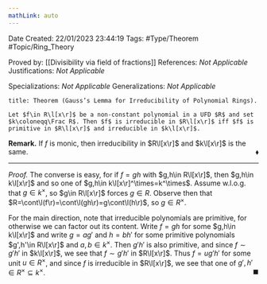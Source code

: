 ```yaml
---
mathLink: auto
---
```


<div class="topSpace"></div>

Date Created: 22/01/2023 23:44:19
Tags: #Type/Theorem #Topic/Ring_Theory

Proved by: [[Divisibility via field of fractions]]
References: <i>Not Applicable</i>
Justifications: <i>Not Applicable</i>

Specializations: <i>Not Applicable</i>
Generalizations: <i>Not Applicable</i>

``` ad-Theorem
title: Theorem (Gauss’s Lemma for Irreducibility of Polynomial Rings).

Let $f\in R\l[x\r]$ be a non-constant polynomial in a UFD $R$ and set $k\coloneqq\Frac R$. Then $f$ is irreducible in $R\l[x\r]$ iff $f$ is primitive in $R\l[x\r]$ and irreducible in $k\l[x\r]$.

```

<b>Remark.</b> If $f$ is monic, then irreducibility in $R\l[x\r]$ and $k\l[x\r]$ is the same.<span style="float:right;">$\blacklozenge$</span>

---

<i>Proof.</i> The converse is easy, for if $f=gh$ with $g,h\in R\l[x\r]$, then $g,h\in k\l[x\r]$ and so one of $g,h\in k\l[x\r]^\times=k^\times$. Assume w.l.o.g. that $g\in k^\times$, so $g\in R\l[x\r]$ forces $g\in R$. Observe then that $R=\cont\l(f\r)=\cont\l(gh\r)=g\cont\l(h\r)$, so $g\in R^\times$.

For the main direction, note that irreducible polynomials are primitive, for otherwise we can factor out its content. Write $f=gh$ for some $g,h\in k\l[x\r]$ and write $g=ag'$ and $h=bh'$ for some primitive polynomials $g',h'\in R\l[x\r]$ and $a,b\in k^\times$. Then $g'h'$ is also primitive, and since $f\sim g'h'$ in $k\l[x\r]$, we see that $f\sim g'h'$ in $R\l[x\r]$. Thus $f=ug'h'$ for some unit $u\in R^\times$, and since $f$ is irreducible in $R\l[x\r]$, we see that one of $g',h'\in R^\times\subseteq k^\times$.<span style="float:right;">$\blacksquare$</span>
